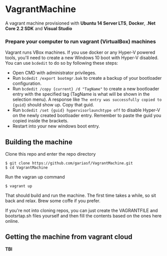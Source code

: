 # VagrantMachine

A vagrant machine provisioned with **Ubuntu 14 Server LTS**, **Docker**, **.Net Core 2.2 SDK** and **Visual Studio**

### Prepare your computer to run vagrant (VirtualBox) machines

Vagrant runs VBox machines. If you use docker or any Hyper-V powered tools, you'll need to create a new Windows 10 boot with Hyper-V disabled.
You can use `bcdedit` to do so by following these steps:

- Open CMD with administrator privileges.
- Run `bcdedit /export bootmgr.bak` to create a backup of your bootloader configuration.
- Run `bcdedit /copy {current} /d "TagName"` to create a new bootloader entry with the specified tag (TagName is what will be shown in the selection menu). A response like `The entry was successfully copied to {guid}` should show up. Copy that guid.
- Run `bcdedit /set {guid} hypervisorlaunchtype off` to disable Hyper-V on the newly created bootloader entry. Remember to paste the guid you copied inside the brackets.
- Restart into your new windows boot entry.

## Building the machine

Clone this repo and enter the repo directory
```shell
$ git clone https://github.com/gariasf/VagrantMachine.git
$ cd VagrantMachine
```

Run the vagran up command
```
$ vagrant up
```

That should build and run the machine. The first time takes a while, so sit back and relax. Brew some coffe if you prefer.

If you're not into cloning repos, you can just create the VAGRANTFILE and bootsrtap.sh files yourself and then fill the contents based on the ones here online.

## Getting the machine from vagrant cloud
__TBI__

